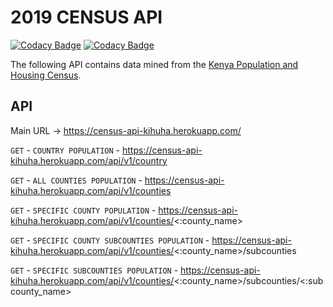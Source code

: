 # 2019 CENSUS API

[![Codacy Badge](https://api.codacy.com/project/badge/Grade/ccca157364f44ffd9c6d9f12fcd1d2f3)](https://app.codacy.com/manual/kihuha/census-2019-api?utm_source=github.com&utm_medium=referral&utm_content=kihuha/census-2019-api&utm_campaign=Badge_Grade_Dashboard)
[![Codacy Badge](https://api.codacy.com/project/badge/Coverage/6d37b3f995494069aa2630c188122700)](https://www.codacy.com/manual/kihuha/census-2019-api?utm_source=github.com&utm_medium=referral&utm_content=kihuha/census-2019-api&utm_campaign=Badge_Coverage)

The following API contains data mined from the [Kenya Population and Housing Census](https://www.knbs.or.ke/?wpdmpro=2019-kenya-population-and-housing-census-volume-i-population-by-county-and-sub-county). 


## API
Main URL -> https://census-api-kihuha.herokuapp.com/

`GET` - `COUNTRY POPULATION` - https://census-api-kihuha.herokuapp.com/api/v1/country

`GET` - `ALL COUNTIES POPULATION` - https://census-api-kihuha.herokuapp.com/api/v1/counties

`GET` - `SPECIFIC COUNTY POPULATION` - https://census-api-kihuha.herokuapp.com/api/v1/counties/<:county_name>

`GET` - `SPECIFIC COUNTY SUBCOUNTIES POPULATION` - https://census-api-kihuha.herokuapp.com/api/v1/counties/<:county_name>/subcounties

`GET` - `SPECIFIC SUBCOUNTIES POPULATION` - https://census-api-kihuha.herokuapp.com/api/v1/counties/<:county_name>/subcounties/<:subcounty_name>


